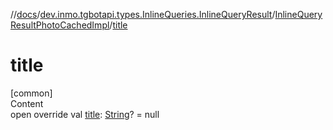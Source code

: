 //[docs](../../../index.md)/[dev.inmo.tgbotapi.types.InlineQueries.InlineQueryResult](../index.md)/[InlineQueryResultPhotoCachedImpl](index.md)/[title](title.md)



# title  
[common]  
Content  
open override val [title](title.md): [String](https://kotlinlang.org/api/latest/jvm/stdlib/kotlin/-string/index.html)? = null  



